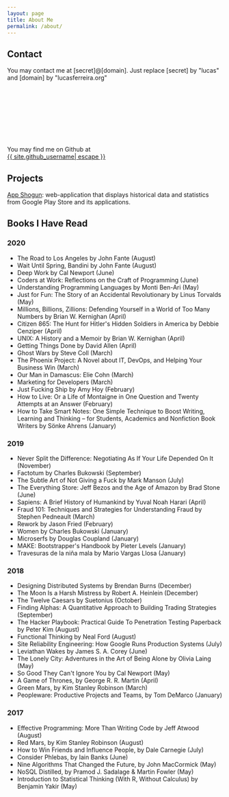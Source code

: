 ```yaml
---
layout: page
title: About Me
permalink: /about/
---
```


## Contact
You may contact me at [secret]@[domain]. Just replace [secret] by "lucas" and [domain] by "lucasferreira.org"

You may find me on Github at <a href="https://github.com/{{ site.github_username| cgi_escape | escape }}"><svg class="svg-icon"><use xlink:href="{{ '/assets/minima-social-icons.svg#github' | relative_url }}"></use></svg> <span class="username">{{ site.github_username| escape }}</span></a>


## Projects

[App Shogun](https://appshogun.com): web-application that displays historical data and statistics from Google Play Store and its applications.

## Books I Have Read

### 2020
- The Road to Los Angeles by John Fante (August)
- Wait Until Spring, Bandini by John Fante (August)
- Deep Work by Cal Newport (June)
- Coders at Work: Reflections on the Craft of Programming (June)
- Understanding Programming Languages by Monti Ben-Ari (May)
- Just for Fun: The Story of an Accidental Revolutionary by Linus Torvalds (May)
- Millions, Billions, Zillions: Defending Yourself in a World of Too Many Numbers by Brian W. Kernighan (April)
- Citizen 865: The Hunt for Hitler's Hidden Soldiers in America by Debbie Cenziper (April)
- UNIX: A History and a Memoir by Brian W. Kernighan (April)
- Getting Things Done by David Allen (April)
- Ghost Wars by Steve Coll (March)
- The Phoenix Project: A Novel about IT, DevOps, and Helping Your Business Win (March)
- Our Man in Damascus: Elie Cohn (March)
- Marketing for Developers (March)
- Just Fucking Ship by Amy Hoy (February)
- How to Live: Or a Life of Montaigne in One Question and Twenty Attempts at an Answer (February)
- How to Take Smart Notes: One Simple Technique to Boost Writing, Learning and Thinking – for Students, Academics and Nonfiction Book Writers by Sönke Ahrens (January)

### 2019
- Never Split the Difference: Negotiating As If Your Life Depended On It (November)
- Factotum by Charles Bukowski (September)
- The Subtle Art of Not Giving a Fuck by Mark Manson (July)
- The Everything Store: Jeff Bezos and the Age of Amazon by Brad Stone (June)
- Sapiens: A Brief History of Humankind  by Yuval Noah Harari (April)
- Fraud 101: Techniques and Strategies for Understanding Fraud by Stephen Pedneault (March)
- Rework by Jason Fried (February)
- Women by Charles Bukowski (January)
- Microserfs by Douglas Coupland (January)
- MAKE: Bootstrapper's Handbook by Pieter Levels (January)
- Travesuras de la niña mala by Mario Vargas Llosa (January)

### 2018
- Designing Distributed Systems by Brendan Burns (December)
- The Moon Is a Harsh Mistress by Robert A. Heinlein (December)
- The Twelve Caesars by Suetonius (October)
- Finding Alphas: A Quantitative Approach to Building Trading Strategies (September)
- The Hacker Playbook: Practical Guide To Penetration Testing Paperback by Peter Kim (August)
- Functional Thinking by Neal Ford (August)
- Site Reliability Engineering: How Google Runs Production Systems (July)
- Leviathan Wakes by James S. A. Corey (June)
- The Lonely City: Adventures in the Art of Being Alone by Olivia Laing (May)
- So Good They Can't Ignore You by Cal Newport (May)
- A Game of Thrones, by George R. R. Martin (April)
- Green Mars, by Kim Stanley Robinson (March)
- Peopleware: Productive Projects and Teams, by Tom DeMarco (January)

### 2017
- Effective Programming: More Than Writing Code by Jeff Atwood (August)
- Red Mars, by Kim Stanley Robinson (August)
- How to Win Friends and Influence People, by Dale Carnegie (July)
- Consider Phlebas, by Iain Banks (June)
- Nine Algorithms That Changed the Future, by John MacCormick (May)
- NoSQL Distilled, by Pramod J. Sadalage & Martin Fowler (May)
- Introduction to Statistical Thinking (With R, Without Calculus) by Benjamin Yakir (May)
